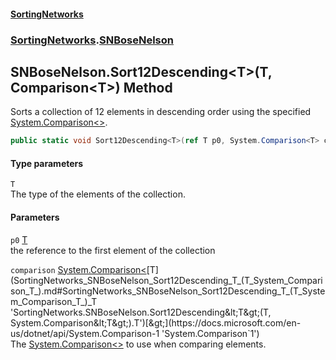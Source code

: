 #### [SortingNetworks](index.md 'index')
### [SortingNetworks](SortingNetworks.md 'SortingNetworks').[SNBoseNelson](SortingNetworks_SNBoseNelson.md 'SortingNetworks.SNBoseNelson')
## SNBoseNelson.Sort12Descending&lt;T&gt;(T, Comparison&lt;T&gt;) Method
Sorts a collection of 12 elements in descending order using the specified [System.Comparison&lt;&gt;](https://docs.microsoft.com/en-us/dotnet/api/System.Comparison-1 'System.Comparison`1').  
```csharp
public static void Sort12Descending<T>(ref T p0, System.Comparison<T> comparison);
```
#### Type parameters
<a name='SortingNetworks_SNBoseNelson_Sort12Descending_T_(T_System_Comparison_T_)_T'></a>
`T`  
The type of the elements of the collection.
  
#### Parameters
<a name='SortingNetworks_SNBoseNelson_Sort12Descending_T_(T_System_Comparison_T_)_p0'></a>
`p0` [T](SortingNetworks_SNBoseNelson_Sort12Descending_T_(T_System_Comparison_T_).md#SortingNetworks_SNBoseNelson_Sort12Descending_T_(T_System_Comparison_T_)_T 'SortingNetworks.SNBoseNelson.Sort12Descending&lt;T&gt;(T, System.Comparison&lt;T&gt;).T')  
the reference to the first element of the collection
  
<a name='SortingNetworks_SNBoseNelson_Sort12Descending_T_(T_System_Comparison_T_)_comparison'></a>
`comparison` [System.Comparison&lt;](https://docs.microsoft.com/en-us/dotnet/api/System.Comparison-1 'System.Comparison`1')[T](SortingNetworks_SNBoseNelson_Sort12Descending_T_(T_System_Comparison_T_).md#SortingNetworks_SNBoseNelson_Sort12Descending_T_(T_System_Comparison_T_)_T 'SortingNetworks.SNBoseNelson.Sort12Descending&lt;T&gt;(T, System.Comparison&lt;T&gt;).T')[&gt;](https://docs.microsoft.com/en-us/dotnet/api/System.Comparison-1 'System.Comparison`1')  
The [System.Comparison&lt;&gt;](https://docs.microsoft.com/en-us/dotnet/api/System.Comparison-1 'System.Comparison`1') to use when comparing elements.
  
